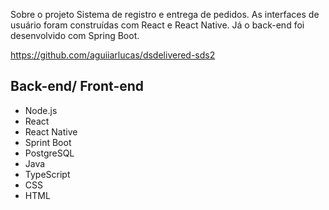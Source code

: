 Sobre o projeto
Sistema de registro e entrega de pedidos. As interfaces de usuário foram construídas com React e React Native. Já o back-end foi desenvolvido com Spring Boot.

https://github.com/aguiiarlucas/dsdelivered-sds2

## Back-end/ Front-end

* Node.js
* React
* React Native
* Sprint Boot
* PostgreSQL
* Java
* TypeScript
* CSS
* HTML
